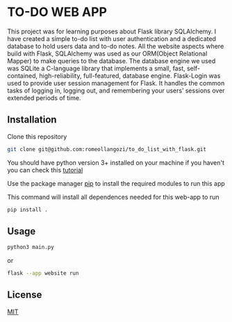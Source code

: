 # TO-DO WEB APP

This project was for learning purposes about Flask library SQLAlchemy. I have created a simple to-do list with user authentication and a dedicated database to hold users data and to-do notes. All the website aspects where build with
Flask, SQLAlchemy was used as our ORM(Object Relational Mapper) to make queries to the database.
The database engine we used was SQLite a C-language library that implements a small, fast, self-contained, high-reliability, full-featured, database engine. Flask-Login was used to provide user session management for Flask. It handles the common tasks of logging in, logging out, and remembering your users’ sessions over extended periods of time.

## Installation

Clone this repository
```bash
git clone git@github.com:romeollangozi/to_do_list_with_flask.git
```

You should have python version 3+ installed on your machine if you haven't you can check this [tutorial](https://realpython.com/installing-python/)

Use the package manager [pip](https://pip.pypa.io/en/stable/) to install the required modules to run this app

This command will install all dependences needed for this web-app to run
```bash
pip install .
```

## Usage

```bash
python3 main.py
```
or

```bash
flask --app website run
```
## License

[MIT](https://choosealicense.com/licenses/mit/)
